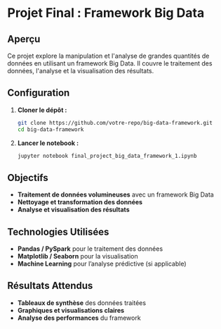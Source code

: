 # Projet Final : Framework Big Data

##  Aperçu
Ce projet explore la manipulation et l'analyse de grandes quantités de données en utilisant un framework Big Data. Il couvre le traitement des données, l'analyse et la visualisation des résultats.

## Configuration
1. **Cloner le dépôt :**
   ```bash
   git clone https://github.com/votre-repo/big-data-framework.git
   cd big-data-framework
   ```

2. **Lancer le notebook :**
   ```bash
   jupyter notebook final_project_big_data_framework_1.ipynb
   ```

## Objectifs
- **Traitement de données volumineuses** avec un framework Big Data
- **Nettoyage et transformation des données**
- **Analyse et visualisation des résultats**

## Technologies Utilisées
- **Pandas / PySpark** pour le traitement des données
- **Matplotlib / Seaborn** pour la visualisation
- **Machine Learning** pour l’analyse prédictive (si applicable)

## Résultats Attendus
- **Tableaux de synthèse** des données traitées
- **Graphiques et visualisations claires**
- **Analyse des performances** du framework


